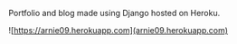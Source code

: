 Portfolio and blog made using Django hosted on Heroku.

![https://arnie09.herokuapp.com](arnie09.herokuapp.com)
